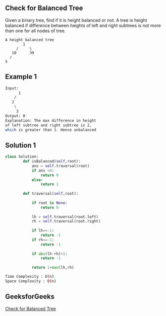## Check for Balanced Tree
Given a binary tree, find if it is height balanced or not. 
A tree is height balanced if difference between heights of left and right subtrees is not more than one for all nodes of tree. 

```
A height balanced tree
        1
     /     \
   10      39
  /
5
 ```    
## Example 1


```bash
Input:
      1
    /
   2
    \
     3 
Output: 0
Explanation: The max difference in height
of left subtree and right subtree is 2,
which is greater than 1. Hence unbalanced


```

## Solution 1 

```Python
class Solution:
        def isBalanced(self,root):
            ans = self.traversal(root)
            if ans <0:
                return 0
            else:
                return 1
            
        def traversal(self,root):
        
            if root is None:
                return 0
            
            lh = self.traversal(root.left)
            rh = self.traversal(root.right)
        
            if lh==-1:
                return -1
            if rh==-1:
                return -1
                
            if abs(lh-rh)>1:
                return -1
                
            return 1+max(lh,rh)
```
```bash
Time Complexity : O(n)
Space Complexity : O(n)
```
## GeeksforGeeks

[Check for Balanced Tree](https://practice.geeksforgeeks.org/problems/check-for-balanced-tree/1?page=1&difficulty[]=0&category[]=Tree&sortBy=submissions)
